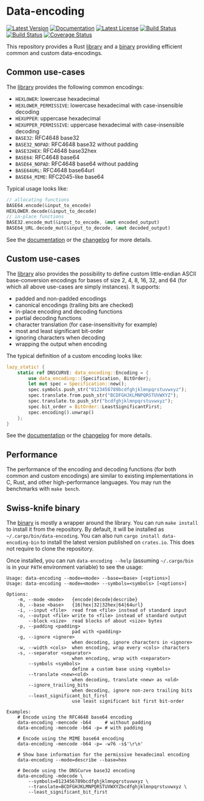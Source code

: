 # Data-encoding

[![Latest Version][version_badge]][library]
[![Documentation][documentation_badge]][documentation]
[![Latest License][license_badge]][license]
[![Build Status][travis_badge]][travis]
[![Build Status][appveyor_badge]][appveyor]
[![Coverage Status][coveralls_badge]][coveralls]

This repository provides a Rust [library] and a [binary] providing efficient
common and custom data-encodings.

## Common use-cases

The [library] provides the following common encodings:

- `HEXLOWER`: lowercase hexadecimal
- `HEXLOWER_PERMISSIVE`: lowercase hexadecimal with case-insensible decoding
- `HEXUPPER`: uppercase hexadecimal
- `HEXUPPER_PERMISSIVE`: uppercase hexadecimal with case-insensible decoding
- `BASE32`: RFC4648 base32
- `BASE32_NOPAD`: RFC4648 base32 without padding
- `BASE32HEX`: RFC4648 base32hex
- `BASE64`: RFC4648 base64
- `BASE64_NOPAD`: RFC4648 base64 without padding
- `BASE64URL`: RFC4648 base64url
- `BASE64_MIME`: RFC2045-like base64

Typical usage looks like:

```rust
// allocating functions
BASE64.encode(&input_to_encode)
HEXLOWER.decode(&input_to_decode)
// in-place functions
BASE32.encode_mut(&input_to_encode, &mut encoded_output)
BASE64_URL.decode_mut(&input_to_decode, &mut decoded_output)
```

See the [documentation] or the [changelog] for more details.

## Custom use-cases

The [library] also provides the possibility to define custom little-endian ASCII
base-conversion encodings for bases of size 2, 4, 8, 16, 32, and 64 (for which
all above use-cases are simply instances). It supports:

- padded and non-padded encodings
- canonical encodings (trailing bits are checked)
- in-place encoding and decoding functions
- partial decoding functions
- character translation (for case-insensitivity for example)
- most and least significant bit-order
- ignoring characters when decoding
- wrapping the output when encoding

The typical definition of a custom encoding looks like:

```rust
lazy_static! {
    static ref DNSCURVE: data_encoding::Encoding = {
        use data_encoding::{Specification, BitOrder};
        let mut spec = Specification::new();
        spec.symbols.push_str("0123456789bcdfghjklmnpqrstuvwxyz");
        spec.translate.from.push_str("BCDFGHJKLMNPQRSTUVWXYZ");
        spec.translate.to.push_str("bcdfghjklmnpqrstuvwxyz");
        spec.bit_order = BitOrder::LeastSignificantFirst;
        spec.encoding().unwrap()
    };
}
```

See the [documentation] or the [changelog] for more details.

## Performance

The performance of the encoding and decoding functions (for both common and
custom encodings) are similar to existing implementations in C, Rust, and other
high-performance languages. You may run the benchmarks with `make bench`.

## Swiss-knife binary

The [binary] is mostly a wrapper around the library. You can run `make install`
to install it from the repository. By default, it will be installed as
`~/.cargo/bin/data-encoding`. You can also run `cargo install data-encoding-bin`
to install the latest version published on `crates.io`. This does not require to
clone the repository.

Once installed, you can run `data-encoding --help` (assuming `~/.cargo/bin` is
in your `PATH` environment variable) to see the usage:

```
Usage: data-encoding --mode=<mode> --base=<base> [<options>]
Usage: data-encoding --mode=<mode> --symbols=<symbols> [<options>]

Options:
    -m, --mode <mode>   {encode|decode|describe}
    -b, --base <base>   {16|hex|32|32hex|64|64url}
    -i, --input <file>  read from <file> instead of standard input
    -o, --output <file> write to <file> instead of standard output
        --block <size>  read blocks of about <size> bytes
    -p, --padding <padding>
                        pad with <padding>
    -g, --ignore <ignore>
                        when decoding, ignore characters in <ignore>
    -w, --width <cols>  when encoding, wrap every <cols> characters
    -s, --separator <separator>
                        when encoding, wrap with <separator>
        --symbols <symbols>
                        define a custom base using <symbols>
        --translate <new><old>
                        when decoding, translate <new> as <old>
        --ignore_trailing_bits 
                        when decoding, ignore non-zero trailing bits
        --least_significant_bit_first 
                        use least significant bit first bit-order

Examples:
    # Encode using the RFC4648 base64 encoding
    data-encoding -mencode -b64     # without padding
    data-encoding -mencode -b64 -p= # with padding

    # Encode using the MIME base64 encoding
    data-encoding -mencode -b64 -p= -w76 -s$'\r\n'

    # Show base information for the permissive hexadecimal encoding
    data-encoding --mode=describe --base=hex

    # Decode using the DNSCurve base32 encoding
    data-encoding -mdecode \
        --symbols=0123456789bcdfghjklmnpqrstuvwxyz \
        --translate=BCDFGHJKLMNPQRSTUVWXYZbcdfghjklmnpqrstuvwxyz \
        --least_significant_bit_first
```

[appveyor]: https://ci.appveyor.com/project/ia0/data-encoding
[appveyor_badge]:https://ci.appveyor.com/api/projects/status/wm4ga69xnlriukhl/branch/master?svg=true
[binary]: https://crates.io/crates/data-encoding-bin
[changelog]: https://github.com/ia0/data-encoding/blob/master/lib/CHANGELOG.md
[coveralls]: https://coveralls.io/github/ia0/data-encoding
[coveralls_badge]: https://coveralls.io/repos/ia0/data-encoding/badge.svg?branch=master&service=github
[documentation]: https://docs.rs/data-encoding
[documentation_badge]: https://docs.rs/data-encoding/badge.svg
[library]: https://crates.io/crates/data-encoding
[license]: https://github.com/ia0/data-encoding/blob/master/LICENSE
[license_badge]: https://img.shields.io/crates/l/data-encoding.svg
[travis]: https://travis-ci.org/ia0/data-encoding
[travis_badge]: https://travis-ci.org/ia0/data-encoding.svg?branch=master
[version_badge]: https://img.shields.io/crates/v/data-encoding.svg

